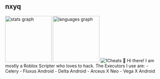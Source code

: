 ## nxyq
> <div align="left">
  <img src="https://github-readme-stats.vercel.app/api?username=nxyq&hide_title=false&hide_rank=false&show_icons=true&include_all_commits=true&count_private=true&disable_animations=false&theme=dracula&locale=en&hide_border=false" height="150" alt="stats graph"  />
  <img src="https://github-readme-stats.vercel.app/api/top-langs?username=nxyq&locale=en&hide_title=false&layout=compact&card_width=320&langs_count=5&theme=dracula&hide_border=false" height="150" alt="languages graph"  />
</div>

<img src="https://1cheats.com/uploads/monthly_2024_04/774222905_Comp_1_2(2).gif.9137da5f55f02eecfbdf071995822a48.gif" alt="1Cheats" />
</div>
👋
Hi there!
I am mostly a Roblox Scripter who loves to hack.
The Executors I use are:
- Celery
- Fluxus Android
- Delta Android
- Arceus X Neo
- Vega X Android

